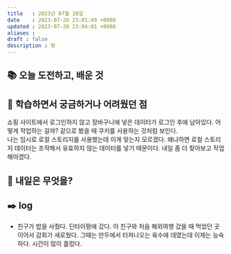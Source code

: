 ```yaml
---
title   : 2023년 07월 26일 
date    : 2023-07-26 23:01:49 +0900
updated : 2023-07-26 23:04:01 +0900
aliases : 
draft : false
description : 펑
---
```

## 📚 오늘 도전하고, 배운 것

## 🤔 학습하면서 궁금하거나 어려웠던 점

쇼핑 사이트에서 로그인하지 않고 장바구니에 넣은 데이터가 로그인 후에 남아있다. 어떻게 작업하는 걸까?  겉으로 봤을 때 쿠키를 사용하는 것처럼 보인다.  
나는 임시로 로컬 스토리지를 사용했는데 이게 맞는지 모르겠다. 왜냐하면 로컬 스토리지 데이터는 조작해서 유효하지 않는 데이터를 넣기 때문이다. 내일 좀 더 찾아보고 작업해야겠다.

## 🌅 내일은 무엇을?

## ✒️ log
- 친구가 밥을 사줬다. 딘타이펑에 갔다. 이 친구와 처음 해외여행 갔을 때 먹었던 곳이어서 감회가 새로웠다. 그때는 만두에서 터져나오는 육수에 데였는데 이제는 능숙하다. 시간이 많이 흘렀다.
